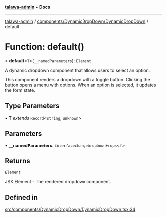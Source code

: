 [**talawa-admin**](../../../../README.md) • **Docs**

***

[talawa-admin](../../../../modules.md) / [components/DynamicDropDown/DynamicDropDown](../README.md) / default

# Function: default()

\> **default**\<`T`\>(`__namedParameters`): `Element`

A dynamic dropdown component that allows users to select an option.

This component renders a dropdown with a toggle button. Clicking the button
opens a menu with options. When an option is selected, it updates the form state.

## Type Parameters

• **T** *extends* `Record`\<`string`, `unknown`\>

## Parameters

• **\_\_namedParameters**: `InterfaceChangeDropDownProps`\<`T`\>

## Returns

`Element`

JSX.Element - The rendered dropdown component.

## Defined in

[src/components/DynamicDropDown/DynamicDropDown.tsx:34](https://github.com/PalisadoesFoundation/talawa-admin/blob/084ac7e92dede9766b77e75cf296f40165965140/src/components/DynamicDropDown/DynamicDropDown.tsx#L34)
